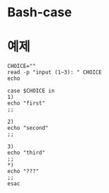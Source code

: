 # Bash-case


# 예제
	CHOICE=""
	read -p "input (1~3): " CHOICE
	echo

	case $CHOICE in
	1)
	echo "first"
	;;

	2)
	echo "second"
	;;

	3)
	echo "third"
	;;
	*)
	echo "???"
	;;
	esac


